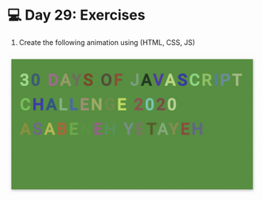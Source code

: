 # 💻 Day 29: Exercises


1. Create the following animation using (HTML, CSS, JS)

![Motivation](https://github.com/Asabeneh/30-Days-Of-JavaScript/blob/master/images/projects/dom_min_project_30DaysOfJavaScript_color_changing_day_9.1.gif)